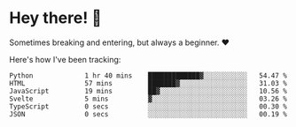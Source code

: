 # Hey there! 👋
Sometimes breaking and entering, but always a beginner. ❤️

Here's how I've been tracking:
<!--START_SECTION:waka-->

```text
Python             1 hr 40 mins    █████████████▓░░░░░░░░░░░   54.47 %
HTML               57 mins         ███████▓░░░░░░░░░░░░░░░░░   31.03 %
JavaScript         19 mins         ██▓░░░░░░░░░░░░░░░░░░░░░░   10.56 %
Svelte             5 mins          ▓░░░░░░░░░░░░░░░░░░░░░░░░   03.26 %
TypeScript         0 secs          ░░░░░░░░░░░░░░░░░░░░░░░░░   00.30 %
JSON               0 secs          ░░░░░░░░░░░░░░░░░░░░░░░░░   00.19 %
```

<!--END_SECTION:waka-->
